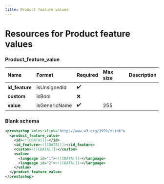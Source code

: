 ```yaml
---
title: Product feature values
---
```


# Resources for Product feature values

### Product_feature_value

|      Name      |    Format     | Required | Max size | Description |
| :------------- | :------------ | :------- | :------- | :---------- |
| **id_feature** | isUnsignedId  | ✔️       |          |             |
| **custom**     | isBool        | ❌        |          |             |
| **value**      | isGenericName | ✔️       | 255      |             |


### Blank schema

```xml
<prestashop xmlns:xlink="http://www.w3.org/1999/xlink">
  <product_feature_value>
    <id><![CDATA[]]></id>
    <id_feature><![CDATA[]]></id_feature>
    <custom><![CDATA[]]></custom>
    <value>
      <language id="1"><![CDATA[]]></language>
      <language id="2"><![CDATA[]]></language>
    </value>
  </product_feature_value>
</prestashop>
```

